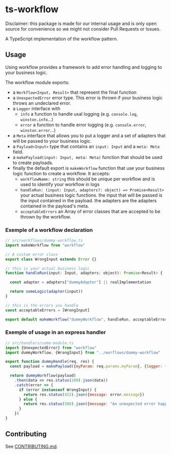# ts-workflow

Disclaimer: this package is made for our internal usage and is only open source for convenience so we might not consider Pull Requests or Issues.

A TypeScript implementation of the workflow pattern.

## Usage

Using workflow provides a framework to add error handling and logging to your business logic.

The workflow module exports:

- a `Workflow<Input, Result>` that represent the final function
- a `UnexpectedError` error type. This error is thrown if your business logic throws an undeclared error.
- a `Logger` interface with
  - `info` a function to handle usal logging (e.g. `console.log`, `winston.info`...)
  - `error` a function to handle error logging (e.g. `console.error`, `winston.error`...)
- a `Meta` interface that allows you to put a logger and a set of adapters that will be passed to your business logic.
- a `Payload<Input>` type that contains an `input: Input` and a `meta: Meta` field.
- a `makePayload(input: Input, meta: Meta)` function that should be used to create payloads.
- finally the default export is `makeWorkflow` function that use your business logic function to create a workflow. It accepts:
  - `workflowName: string` this should be unique per workflow and is used to identify your workflow in logs
  - `handleRun: (input: Input, adapters?: object) => Promise<Result>` your actual business logic functions. the input that will be passed is the input contained in the payload. the adapters are the adapters contained in the payload's meta.
  - `acceptableErrors` an Array of error classes that are accepted to be thrown by the workflow.

### Exemple of a workflow declaration

```javascript
// src/workflows/dummy-workflow.ts
import makeWorkflow from "workflow"

// A custom error class
export class WrongInput extends Error {}

// this is your actual business logic
function handleRun(input: Input, adapters: object): Promise<Result> {

  const adapter = adapters["dummyAdapter"] || realImplementation

  return someLogic(adapter(input))
}

// this is the errors you handle
const acceptableErrors = [WrongInput]

export default makeWorkflow("dummyWorkflow", handleRun, acceptableErrors)
```

### Exemple of usage in an express handler

```javascript
// src/handlers/some-module.ts
import {UnexpectedError} from "workflow"
import dummyWorkflow, {WrongInput} from "../worflows/dummy-workflow"

export function dummyHandle(req, res) {
  const payload = makePayload({myParam: req.params.myParam}, {logger: {info: console.log, error: console.error}})

  return dummyWorkflow(payload)
    .then(data => res.status(200).json(data))
    .catch(error => {
      if (error instanceof WrongInput) {
        return res.status(422).json({message: error.message})
      } else {
        return res.status(500).json({message: "An unexpected error happened"})
      }
    })
}
```

## Contributing

See [CONTRIBUTING.md](CONTRIBUTING.md).
